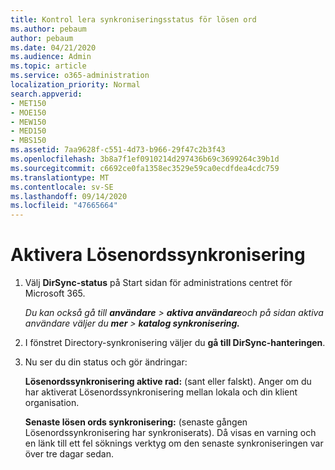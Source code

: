 ```yaml
---
title: Kontrol lera synkroniseringsstatus för lösen ord
ms.author: pebaum
author: pebaum
ms.date: 04/21/2020
ms.audience: Admin
ms.topic: article
ms.service: o365-administration
localization_priority: Normal
search.appverid:
- MET150
- MOE150
- MEW150
- MED150
- MBS150
ms.assetid: 7aa9628f-c551-4d73-b966-29f47c2b3f43
ms.openlocfilehash: 3b8a7f1ef0910214d297436b69c3699264c39b1d
ms.sourcegitcommit: c6692ce0fa1358ec3529e59ca0ecdfdea4cdc759
ms.translationtype: MT
ms.contentlocale: sv-SE
ms.lasthandoff: 09/14/2020
ms.locfileid: "47665664"
---
```

# <a name="enable-password-sync"></a>Aktivera Lösenordssynkronisering

1.  Välj **DirSync-status** på Start sidan för administrations centret för Microsoft 365. 
    
     *Du kan också gå till **användare** \> **aktiva användare**och på sidan aktiva användare väljer du **mer** \> **katalog synkronisering.*** 
    
2. I fönstret Directory-synkronisering väljer du **gå till DirSync-hanteringen**. 
    
3. Nu ser du din status och gör ändringar:
    
    **Lösenordssynkronisering aktive rad:** (sant eller falskt). Anger om du har aktiverat Lösenordssynkronisering mellan lokala och din klient organisation. 
    
    **Senaste lösen ords synkronisering:** (senaste gången Lösenordssynkronisering har synkroniserats). Då visas en varning och en länk till ett fel söknings verktyg om den senaste synkroniseringen var över tre dagar sedan. 
    

